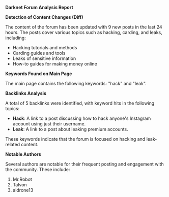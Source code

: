 **Darknet Forum Analysis Report**

**Detection of Content Changes (Diff)**

The content of the forum has been updated with 9 new posts in the last 24 hours. The posts cover various topics such as hacking, carding, and leaks, including:

*   Hacking tutorials and methods
*   Carding guides and tools
*   Leaks of sensitive information
*   How-to guides for making money online

**Keywords Found on Main Page**

The main page contains the following keywords: "hack" and "leak".

**Backlinks Analysis**

A total of 5 backlinks were identified, with keyword hits in the following topics:

*   **Hack**: A link to a post discussing how to hack anyone's Instagram account using just their username.
*   **Leak**: A link to a post about leaking premium accounts.

These keywords indicate that the forum is focused on hacking and leak-related content.

**Notable Authors**

Several authors are notable for their frequent posting and engagement with the community. These include:

1.  Mr.Robot
2.  Talvon
3.  aldrone13